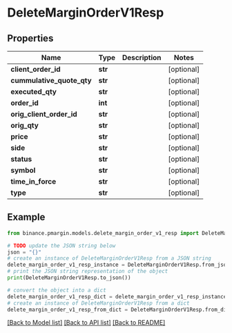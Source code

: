 # DeleteMarginOrderV1Resp


## Properties

Name | Type | Description | Notes
------------ | ------------- | ------------- | -------------
**client_order_id** | **str** |  | [optional] 
**cummulative_quote_qty** | **str** |  | [optional] 
**executed_qty** | **str** |  | [optional] 
**order_id** | **int** |  | [optional] 
**orig_client_order_id** | **str** |  | [optional] 
**orig_qty** | **str** |  | [optional] 
**price** | **str** |  | [optional] 
**side** | **str** |  | [optional] 
**status** | **str** |  | [optional] 
**symbol** | **str** |  | [optional] 
**time_in_force** | **str** |  | [optional] 
**type** | **str** |  | [optional] 

## Example

```python
from binance.pmargin.models.delete_margin_order_v1_resp import DeleteMarginOrderV1Resp

# TODO update the JSON string below
json = "{}"
# create an instance of DeleteMarginOrderV1Resp from a JSON string
delete_margin_order_v1_resp_instance = DeleteMarginOrderV1Resp.from_json(json)
# print the JSON string representation of the object
print(DeleteMarginOrderV1Resp.to_json())

# convert the object into a dict
delete_margin_order_v1_resp_dict = delete_margin_order_v1_resp_instance.to_dict()
# create an instance of DeleteMarginOrderV1Resp from a dict
delete_margin_order_v1_resp_from_dict = DeleteMarginOrderV1Resp.from_dict(delete_margin_order_v1_resp_dict)
```
[[Back to Model list]](../README.md#documentation-for-models) [[Back to API list]](../README.md#documentation-for-api-endpoints) [[Back to README]](../README.md)



